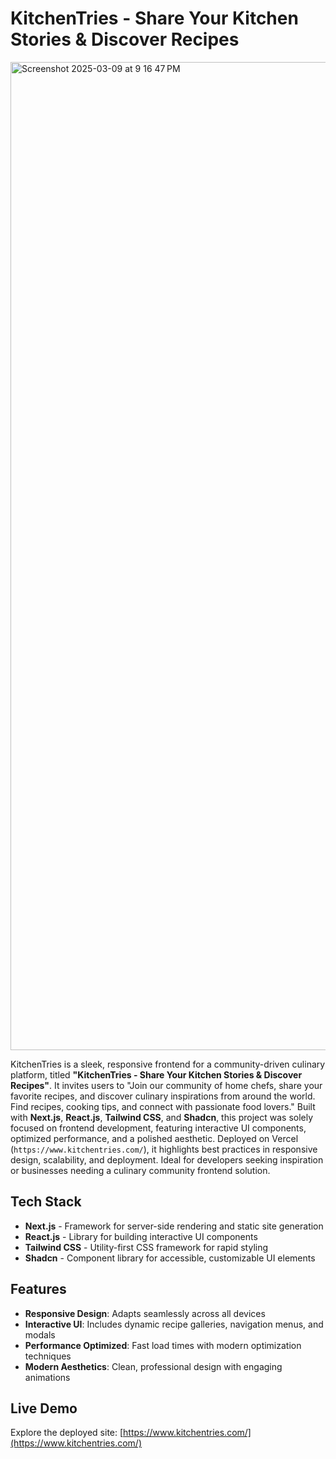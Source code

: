 # KitchenTries - Share Your Kitchen Stories & Discover Recipes

<img width="1581" alt="Screenshot 2025-03-09 at 9 16 47 PM" src="https://github.com/user-attachments/assets/e4623e21-1cbd-4576-a647-eae2278bb640" />

KitchenTries is a sleek, responsive frontend for a community-driven culinary platform, titled **"KitchenTries - Share Your Kitchen Stories & Discover Recipes"**. It invites users to "Join our community of home chefs, share your favorite recipes, and discover culinary inspirations from around the world. Find recipes, cooking tips, and connect with passionate food lovers." Built with **Next.js**, **React.js**, **Tailwind CSS**, and **Shadcn**, this project was solely focused on frontend development, featuring interactive UI components, optimized performance, and a polished aesthetic. Deployed on Vercel (`https://www.kitchentries.com/`), it highlights best practices in responsive design, scalability, and deployment. Ideal for developers seeking inspiration or businesses needing a culinary community frontend solution.

## Tech Stack

- **Next.js** - Framework for server-side rendering and static site generation  
- **React.js** - Library for building interactive UI components  
- **Tailwind CSS** - Utility-first CSS framework for rapid styling  
- **Shadcn** - Component library for accessible, customizable UI elements  

## Features

- **Responsive Design**: Adapts seamlessly across all devices  
- **Interactive UI**: Includes dynamic recipe galleries, navigation menus, and modals  
- **Performance Optimized**: Fast load times with modern optimization techniques  
- **Modern Aesthetics**: Clean, professional design with engaging animations  

## Live Demo

Explore the deployed site: [https://www.kitchentries.com/](https://www.kitchentries.com/)

